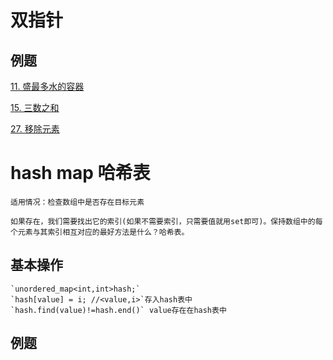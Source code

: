 # 双指针

## 例题
[11. 盛最多水的容器](https://github.com/florazxf/LeetCode/blob/master/%E6%95%B0%E7%BB%84/11.%20%E7%9B%9B%E6%9C%80%E5%A4%9A%E6%B0%B4%E7%9A%84%E5%AE%B9%E5%99%A8%E3%80%90%E5%8F%8C%E6%8C%87%E9%92%88%E3%80%91)  

[15. 三数之和](https://github.com/florazxf/LeetCode/blob/master/%E6%95%B0%E7%BB%84/15.%20%E4%B8%89%E6%95%B0%E4%B9%8B%E5%92%8C.cpp%20%E3%80%90%E5%8F%8C%E6%8C%87%E9%92%88%E3%80%91)  


[27. 移除元素](https://github.com/florazxf/LeetCode/blob/master/%E6%95%B0%E7%BB%84/27.%20%E7%A7%BB%E9%99%A4%E5%85%83%E7%B4%A0%E3%80%90%E5%8F%8C%E6%8C%87%E9%92%88%E3%80%91.cpp)




# hash map 哈希表

    适用情况：检查数组中是否存在目标元素  
    
    如果存在，我们需要找出它的索引(如果不需要索引，只需要值就用set即可)。保持数组中的每个元素与其索引相互对应的最好方法是什么？哈希表。     

## 基本操作
    `unordered_map<int,int>hash;`  
    `hash[value] = i; //<value,i>`存入hash表中  
    `hash.find(value)!=hash.end()` value存在在hash表中  
    
## 例题
  
  
